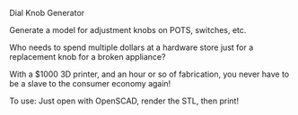 Dial Knob Generator

Generate a model for adjustment knobs on POTS, switches, etc.
 
Who needs to spend multiple dollars at a hardware store just for a replacement knob for a broken appliance? 
 
With a $1000 3D printer, and an hour or so of fabrication, you never have to be a slave to the consumer economy again!

To use:
Just open with OpenSCAD, render the STL, then print!
